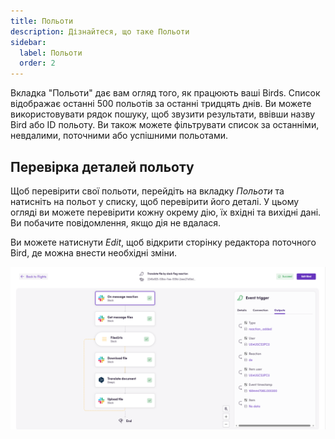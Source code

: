 ```yaml
---
title: Польоти
description: Дізнайтеся, що таке Польоти
sidebar:
  label: Польоти
  order: 2
---
```


Вкладка "Польоти" дає вам огляд того, як працюють ваші Birds. Список відображає останні 500 польотів за останні тридцять днів. Ви можете використовувати рядок пошуку, щоб звузити результати, ввівши назву Bird або ID польоту. Ви також можете фільтрувати список за останніми, невдалими, поточними або успішними польотами.

## Перевірка деталей польоту

Щоб перевірити свої польоти, перейдіть на вкладку _Польоти_ та натисніть на польот у списку, щоб перевірити його деталі. У цьому огляді ви можете перевірити кожну окрему дію, їх вхідні та вихідні дані. Ви побачите повідомлення, якщо дія не вдалася.

Ви можете натиснути _Edit_, щоб відкрити сторінку редактора поточного Bird, де можна внести необхідні зміни.

![connection](../../../../assets/docs/flight-details.png)
